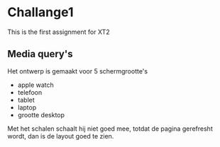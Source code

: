 # Challange1
This is the first assignment for XT2

## Media query's
Het ontwerp is gemaakt voor 5 schermgrootte's 
- apple watch
- telefoon
- tablet
- laptop
- grootte desktop

Met het schalen schaalt hij niet goed mee, totdat de pagina gerefresht wordt, dan is de layout goed te zien.
